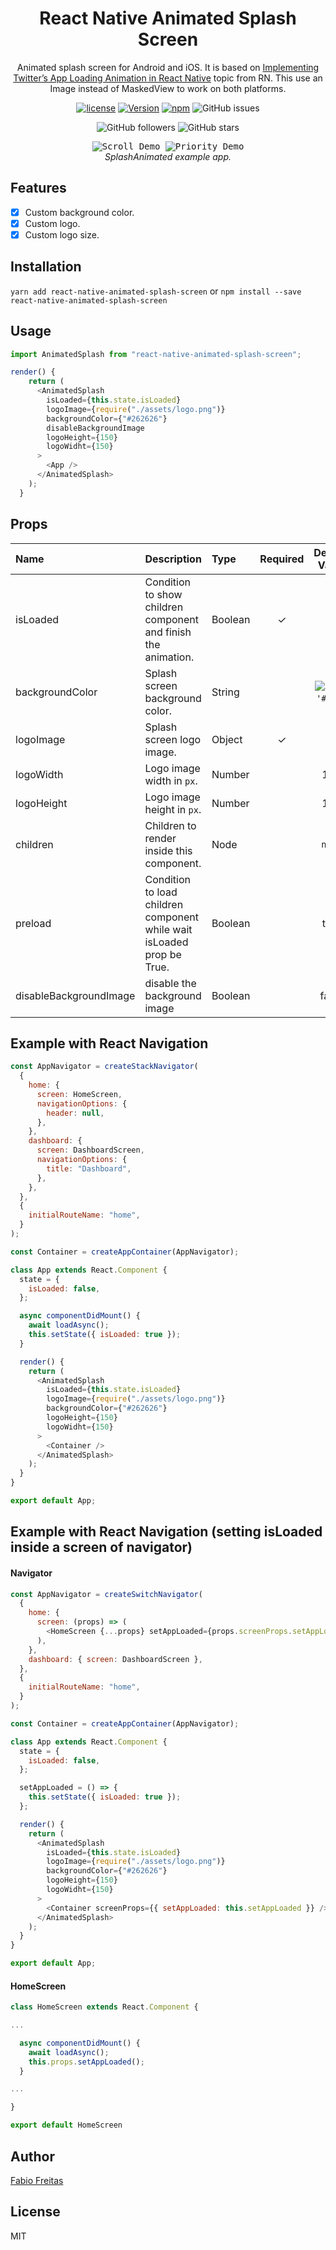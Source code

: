 <h1 align="center">
  React Native Animated Splash Screen
</h1>

<div align="center">

Animated splash screen for Android and iOS. It is based on [Implementing Twitter’s App Loading Animation in React Native](https://facebook.github.io/react-native/blog/2018/01/18/implementing-twitters-app-loading-animation-in-react-native) topic from RN. This use an Image instead of MaskedView to work on both platforms.

[![license](https://img.shields.io/github/license/mashape/apistatus.svg)]()
[![Version](https://img.shields.io/npm/v/react-native-animated-splash-screen.svg)](https://www.npmjs.com/package/react-native-animated-splash-screen)
[![npm](https://img.shields.io/npm/dt/react-native-animated-splash-screen.svg)](https://www.npmjs.com/package/react-native-animated-splash-screen)
![GitHub issues](https://img.shields.io/github/issues-raw/fabio-alss-freitas/react-native-animated-splash-screen)

![GitHub followers](https://img.shields.io/github/followers/fabio-alss-freitas?style=social)
![GitHub stars](https://img.shields.io/github/stars/fabio-alss-freitas/react-native-animated-splash-screen?style=social)

</div>

<p align="center" >
  <kbd>
    <img src="https://i.postimg.cc/wMqmK0Wz/ezgif-3-d649b8902f22.gif" title="Scroll Demo" float="left">
  </kbd>
  <kbd>
    <img src="https://i.postimg.cc/5yTkKY3w/ezgif-3-2b23776764cf.gif" title="Priority Demo" float="left">
  </kbd>
  <br>
  <em>SplashAnimated example app.</em>
</p>

## Features

- [x] Custom background color.
- [x] Custom logo.
- [x] Custom logo size.

## Installation

`yarn add react-native-animated-splash-screen`
or
`npm install --save react-native-animated-splash-screen`

## Usage

```javascript
import AnimatedSplash from "react-native-animated-splash-screen";

render() {
    return (
      <AnimatedSplash
        isLoaded={this.state.isLoaded}
        logoImage={require("./assets/logo.png")}
        backgroundColor={"#262626"}
        disableBackgroundImage
        logoHeight={150}
        logoWidht={150}
      >
        <App />
      </AnimatedSplash>
    );
  }
```

## Props

| Name                   | Description                                                            | Type    | Required |                        Default Value                        |
| :--------------------- | :--------------------------------------------------------------------- | :------ | :------: | :---------------------------------------------------------: |
| isLoaded               | Condition to show children component and finish the animation.         | Boolean |    ✓     |                                                             |
| backgroundColor        | Splash screen background color.                                        | String  |          | ![#f00](https://placehold.it/15/f00/000000?text=+) `'#f00'` |
| logoImage              | Splash screen logo image.                                              | Object  |    ✓     |                                                             |
| logoWidth              | Logo image width in `px`.                                              | Number  |          |                             150                             |
| logoHeight             | Logo image height in `px`.                                             | Number  |          |                             150                             |
| children               | Children to render inside this component.                              | Node    |          |                           `null`                            |
| preload                | Condition to load children component while wait isLoaded prop be True. | Boolean |          |                            true                             |
| disableBackgroundImage | disable the background image                                           | Boolean |          |                            false                            |

## Example with React Navigation

```javascript
const AppNavigator = createStackNavigator(
  {
    home: {
      screen: HomeScreen,
      navigationOptions: {
        header: null,
      },
    },
    dashboard: {
      screen: DashboardScreen,
      navigationOptions: {
        title: "Dashboard",
      },
    },
  },
  {
    initialRouteName: "home",
  }
);

const Container = createAppContainer(AppNavigator);

class App extends React.Component {
  state = {
    isLoaded: false,
  };

  async componentDidMount() {
    await loadAsync();
    this.setState({ isLoaded: true });
  }

  render() {
    return (
      <AnimatedSplash
        isLoaded={this.state.isLoaded}
        logoImage={require("./assets/logo.png")}
        backgroundColor={"#262626"}
        logoHeight={150}
        logoWidht={150}
      >
        <Container />
      </AnimatedSplash>
    );
  }
}

export default App;
```

## Example with React Navigation (setting isLoaded inside a screen of navigator)

#### Navigator

```javascript
const AppNavigator = createSwitchNavigator(
  {
    home: {
      screen: (props) => (
        <HomeScreen {...props} setAppLoaded={props.screenProps.setAppLoaded} />
      ),
    },
    dashboard: { screen: DashboardScreen },
  },
  {
    initialRouteName: "home",
  }
);

const Container = createAppContainer(AppNavigator);

class App extends React.Component {
  state = {
    isLoaded: false,
  };

  setAppLoaded = () => {
    this.setState({ isLoaded: true });
  };

  render() {
    return (
      <AnimatedSplash
        isLoaded={this.state.isLoaded}
        logoImage={require("./assets/logo.png")}
        backgroundColor={"#262626"}
        logoHeight={150}
        logoWidht={150}
      >
        <Container screenProps={{ setAppLoaded: this.setAppLoaded }} />
      </AnimatedSplash>
    );
  }
}

export default App;
```

#### HomeScreen

```javascript
class HomeScreen extends React.Component {

...

  async componentDidMount() {
    await loadAsync();
    this.props.setAppLoaded();
  }

...

}

export default HomeScreen
```

## Author

[Fabio Freitas](https://github.com/fabio-alss-freitas)

## License

MIT
